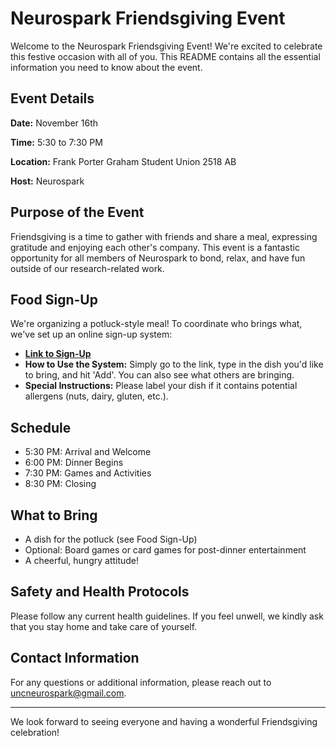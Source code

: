 # Neurospark Friendsgiving Event

Welcome to the Neurospark Friendsgiving Event! We're excited to celebrate this festive occasion with all of you. This README contains all the essential information you need to know about the event.

## Event Details

**Date:** November 16th

**Time:** 5:30 to 7:30 PM

**Location:** Frank Porter Graham Student Union 2518 AB

**Host:** Neurospark

## Purpose of the Event

Friendsgiving is a time to gather with friends and share a meal, expressing gratitude and enjoying each other's company. This event is a fantastic opportunity for all members of Neurospark to bond, relax, and have fun outside of our research-related work.

## Food Sign-Up

We're organizing a potluck-style meal! To coordinate who brings what, we've set up an online sign-up system:

- [**Link to Sign-Up**](https://ai-unc.github.io/NeuroSpark/)
- **How to Use the System:** Simply go to the link, type in the dish you'd like to bring, and hit 'Add'. You can also see what others are bringing.
- **Special Instructions:** Please label your dish if it contains potential allergens (nuts, dairy, gluten, etc.).

## Schedule

- 5:30 PM: Arrival and Welcome
- 6:00 PM: Dinner Begins
- 7:30 PM: Games and Activities
- 8:30 PM: Closing

## What to Bring

- A dish for the potluck (see Food Sign-Up)
- Optional: Board games or card games for post-dinner entertainment
- A cheerful, hungry attitude!

## Safety and Health Protocols

Please follow any current health guidelines. If you feel unwell, we kindly ask that you stay home and take care of yourself.

## Contact Information

For any questions or additional information, please reach out to uncneurospark@gmail.com.

---

We look forward to seeing everyone and having a wonderful Friendsgiving celebration!
